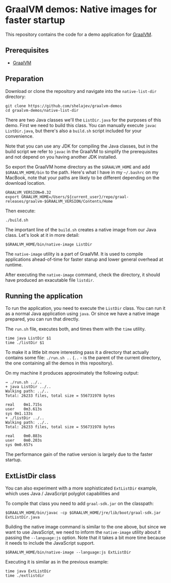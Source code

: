 # GraalVM demos: Native images for faster startup


This repository contains the code for a demo application for [GraalVM](graalvm.org).

## Prerequisites
* [GraalVM](http://graalvm.org)

## Preparation

Download or clone the repository and navigate into the `native-list-dir` directory:

```
git clone https://github.com/shelajev/graalvm-demos
cd graalvm-demos/native-list-dir
```

There are two Java classes we'll the `ListDir.java` for the purposes of this demo.
First we need to build this class. You can manually execute `javac ListDir.java`, but there's also a `build.sh` script included for your convenience.

Note that you can use any JDK for compiling the Java classes, but in the build script we refer to `javac` in the GraalVM to simplify the prerequisites and not depend on you having another JDK installed.

So export the GraalVM home directory as the `$GRAALVM_HOME` and add `$GRAALVM_HOME/bin` to the path. Here's what I have in my `~/.bashrc` on my MacBook, note that your paths are likely to be different depending on the download location.

```
GRAALVM_VERSION=0.32
export GRAALVM_HOME=/Users/${current_user}/repo/graal-releases/graalvm-$GRAALVM_VERSION/Contents/Home
```

Then execute:
```
./build.sh
```

The important line of the `build.sh` creates a native image from our Java class. Let's look at it in more detail:

```
$GRAALVM_HOME/bin/native-image ListDir
```

The `native-image` utility is a part of GraalVM. It is used to compile applications ahead-of-time for faster starup and lower general overhead at runtime.

After executing the `native-image` command, check the directory, it should have produced an exacutable file `listdir`.


## Running the application

To run the application, you need to execute the `ListDir` class. You can run it as a normal Java application using `java`. Or since we have a native image prepared, you can run that directly.

The `run.sh` file, executes both, and times them with the `time` utility.
```
time java ListDir $1
time ./listDir $1
```

To make it a little bit more interesting pass it a directory that actually contains some file: `./run.sh ..` (`..` - is the parent of the current directory, the one containing all the demos in this repository).

On my machine it produces approximately the following output:
```
→ ./run.sh ../..
+ java ListDir ../..
Walking path: ../..
Total: 26233 files, total size = 556731978 bytes

real	0m1.715s
user	0m3.613s
sys	0m1.133s
+ ./listDir ../..
Walking path: ../..
Total: 26233 files, total size = 556731978 bytes

real	0m0.883s
user	0m0.203s
sys	0m0.657s
```

The performance gain of the native version is largely due to the faster startup.

## ExtListDir class

You can also experiment with a more sophisticated `ExtListDir` example, which uses Java / JavaScript polyglot capabilities and

To compile that class you need to add `graal-sdk.jar` on the classpath:

```
$GRAALVM_HOME/bin/javac -cp $GRAALVM_HOME/jre/lib/boot/graal-sdk.jar ExtListDir.java
```

Building the native image command is similar to the one above, but since we want to use JavaScript, we need to inform the `native-image` utility about it passing the `--language:js` option.
Note that it takes a bit more time because it needs to include the JavaScript support.

```
$GRAALVM_HOME/bin/native-image --language:js ExtListDir
```

Executing it is similar as in the previous example:

```
time java ExtListDir
time ./extlistdir
```
